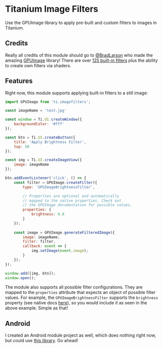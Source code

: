# Titanium Image Filters

Use the GPUImage library to apply pre-built and custom filters to images in Titanium.

## Credits

Really all credits of this module should go to [@BradLarson](https://github.com/BradLarson) who made the
amazing [GPUImage](https://github.com/BradLarson/GPUImage) library! There are over [125 built-in filters](https://github.com/BradLarson/GPUImage#built-in-filters)
plus the ability to create own filters via shaders.

## Features

Right now, this module supports applying built-in filters to a still image:
```js
import GPUImage from 'ti.imagefilters';

const imageName = 'test.jpg'

const window = Ti.UI.createWindow({
    backgroundColor: '#fff'
});

const btn = Ti.UI.createButton({
    title: 'Apply Brightness Filter',
    top: 50
});

const img = Ti.UI.createImageView({
    image: imageName
});

btn.addEventListener('click', () => {
    const filter = GPUImage.createFilter({
        type: 'GPUImageBrightnessFilter',

        // Properties are optional and automatically
        // mapped to the native properties. Check out
        // the GPUImage documentation for possible values.
        properties: {
            brightness: 0.8
        }
    });
    
    const image = GPUImage.generateFilteredImage({
        image: imageName,
        filter: filter,
        callback: event => {
            img.setImage(event.image);
        }
    });
});

window.add([img, btn]);
window.open();
```

The module also supports all possible filter configurations. They are mapped to the `properties`
attribute that expects an object of possible filter values. For example, the `GPUImageBrightnessFilter`
supports the `brightness` property (see native docs [here](https://github.com/BradLarson/GPUImage#color-adjustments)), so you would include it as seen in
the above example. Simple as that!

## Android

I created an Android module project as well, which does nothing right now, but could use [this library](https://github.com/CyberAgent/android-gpuimage).
Go ahead!
